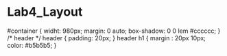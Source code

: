# Lab4_Layout
 #container {
         widht: 980px;
         margin: 0 auto;
         box-shadow: 0 0 lem #cccccc;
     }
     /* header */
     header {
         padding: 20px;
     }
     header h1 {
         margin : 20px 10px;
         color: #b5b5b5;
     }
